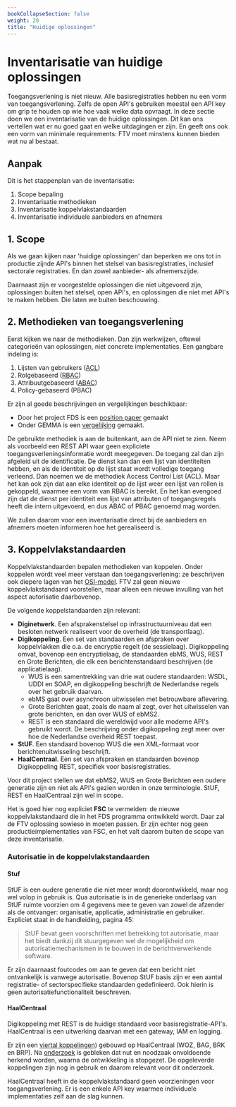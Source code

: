```yaml
---
bookCollapseSection: false
weight: 20
title: "Huidige oplossingen"
---
```


# Inventarisatie van huidige oplossingen

Toegangsverlening is niet nieuw. Alle basisregistraties hebben nu een vorm van toegangsverlening. 
Zelfs de open API's gebruiken meestal een API key om grip te houden op wie hoe vaak welke data opvraagt.
In deze sectie doen we een inventarisatie van de huidige oplossingen. Dit kan ons vertellen wat er nu goed gaat en welke uitdagingen er zijn. 
En geeft ons ook een vorm van minimale requirements: FTV moet minstens kunnen bieden wat nu al bestaat. 

## Aanpak

Dit is het stappenplan van de inventarisatie:
1. Scope bepaling
2. Inventarisatie methodieken
3. Inventarisatie koppelvlakstandaarden
4. Inventarisatie individuele aanbieders en afnemers

## 1. Scope
Als we gaan kijken naar 'huidige oplossingen' dan beperken we ons tot in productie zijnde API's
binnen het stelsel van basisregistraties, inclusief sectorale registraties. En dan zowel aanbieder- als afnemerszijde.

Daarnaast zijn er voorgestelde oplossingen die niet uitgevoerd zijn,
oplossingen buiten het stelsel, open API's, en oplossingen die niet met API's te maken hebben. 
Die laten we buiten beschouwing.

## 2. Methodieken van toegangsverlening
Eerst kijken we naar de methodieken. Dan zijn werkwijzen, oftewel categorie&euml;n van oplossingen, niet concrete implementaties.
Een gangbare indeling is:
1. Lijsten van gebruikers ([ACL](https://en.wikipedia.org/wiki/Access-control_list))
2. Rolgebaseerd ([RBAC](https://en.wikipedia.org/wiki/Role-based_access_control))
3. Attribuutgebaseerd ([ABAC](https://en.wikipedia.org/wiki/Attribute-based_access_control))
4. Policy-gebaseerd (PBAC)

Er zijn al goede beschrijvingen en vergelijkingen beschikbaar:
- Door het project FDS is een [ position paper](https://federatief.datastelsel.nl/kennisbank/pbac/) gemaakt 
- Onder GEMMA is een [vergelijking](https://www.gemmaonline.nl/wiki/WMA_RBAC_ABAC_en_PBAC) gemaakt.

De gebruikte methodiek is aan de buitenkant, aan de API niet te zien.
Neem als voorbeeld een REST API waar geen expliciete toegangsverleningsinformatie wordt meegegeven.
De toegang zal dan zijn afgeleid uit de identificatie. De dienst kan dan een lijst van identiteiten 
hebben, en als de identiteit op de lijst staat wordt volledige toegang verleend. Dan noemen
we de methodiek Access Control List (ACL). Maar het kan ook zijn dat aan elke identiteit op de lijst
weer een lijst van rollen is gekoppeld, waarmee een vorm van RBAC is bereikt. En het kan evengoed
zijn dat de dienst per identiteit een lijst van attributen of toegangsregels heeft die intern uitgevoerd, en dus
ABAC of PBAC genoemd mag worden. 

We zullen daarom voor een inventarisatie direct bij de aanbieders en afnemers moeten informeren hoe het gerealiseerd is.

## 3. Koppelvlakstandaarden
Koppelvlakstandaarden bepalen methodieken van koppelen. Onder koppelen wordt veel meer verstaan dan toegangsverlening: 
ze beschrijven ook diepere lagen van het [OSI-model](https://nl.wikipedia.org/wiki/OSI-model). 
FTV zal geen nieuwe koppelvlakstandaard voorstellen, maar alleen een nieuwe invulling van het aspect autorisatie daarbovenop.

De volgende koppelstandaarden zijn relevant:
- **Diginetwerk**. Een afsprakenstelsel op infrastructuurniveau dat een besloten netwerk realiseert voor de overheid (de transportlaag).
- **Digikoppeling**. Een set van standaarden en afspraken over koppelvlakken die o.a. de encryptie regelt (de sessielaag). 
  Digikoppeling omvat, bovenop een encryptielaag, de standaarden ebMS, WUS, REST en Grote Berichten, die elk een berichtenstandaard beschrijven (de applicatielaag).
  - WUS is een samentrekking van drie wat oudere standaarden: WSDL, UDDI en SOAP, en digikoppeling beschrijft de Nederlandse regels over het gebruik daarvan.
  - ebMS gaat over asynchroon uitwisselen met betrouwbare aflevering.
  - Grote Berichten gaat, zoals de naam al zegt, over het uitwisselen van grote berichten, en dan over WUS of ebMS2.
  - REST is een standaard die wereldwijd voor alle moderne API's gebruikt wordt. De beschrijving onder digikoppeling zegt meer over hoe de Nederlandse overheid REST toepast. 
- **StUF**. Een standaard bovenop WUS die een XML-formaat voor berichtenuitwisseling beschrijft.
- **HaalCentraal**. Een set van afspraken en standaarden bovenop Digikoppeling REST, specifiek voor basisregistraties.

Voor dit project stellen we dat ebMS2, WUS en Grote Berichten een oudere generatie zijn en niet als API's gezien worden 
in onze terminologie. StUF, REST en HaalCentraal zijn wel in scope.

Het is goed hier nog expliciet **FSC** te vermelden: de nieuwe koppelvlakstandaard die in het FDS programma ontwikkeld wordt.
Daar zal de FTV oplossing sowieso in moeten passen. Er zijn echter nog geen productieimplementaties van FSC, en het valt daarom
buiten de scope van deze inventarisatie.

### Autorisatie in de koppelvlakstandaarden

#### Stuf
StUF is een oudere generatie die niet meer wordt doorontwikkeld, maar nog wel volop in gebruik is.
Qua autorisatie is in de generieke onderlaag van StUF ruimte voorzien om 4 gegevens mee te geven van zowel de afzender als de ontvanger:
organisatie, applicatie, administratie en gebruiker. Expliciet staat in de handleiding, pagina 45: 
> StUF bevat geen voorschriften met betrekking tot autorisatie, maar het biedt dankzij dit stuurgegeven wel de mogelijkheid om
autorisatiemechanismen in te bouwen in de berichtverwerkende software. 

Er zijn daarnaast foutcodes om aan te geven dat een bericht niet ontvankelijk is vanwege autorisatie. 
Bovenop StUF basis zijn er een aantal registratie- of sectorspecifieke standaarden gedefinieerd.
Ook hierin is geen autorisatiefunctionaliteit beschreven.

#### HaalCentraal

Digikoppeling met REST is de huidige standaard voor basisregistratie-API's.
HaalCentraal is een uitwerking daarvan met een gateway, IAM en logging.

Er zijn een [viertal koppelingen](https://vng-realisatie.github.io/Haal-Centraal/aansluiten-op-apis)) gebouwd op HaalCentraal (WOZ, BAG, BRK en BRP). 
Na [onderzoek](https://haalcentraal.pleio.nl/blog/view/f27ce9be-32c0-415b-89a6-5fff97956d3c/van-haal-centraal-naar-regie-op-apis) is gebleken dat nut en noodzaak onvoldoende herkend worden, waarna de ontwikkeling is stopgezet. 
De opgeleverde koppelingen zijn nog in gebruik en daarom relevant voor dit onderzoek.

HaalCentraal heeft in de koppelvlakstandaard geen voorzieningen voor toegangsverlening.
Er is een enkele API key waarmee individuele implementaties zelf aan de slag kunnen.
